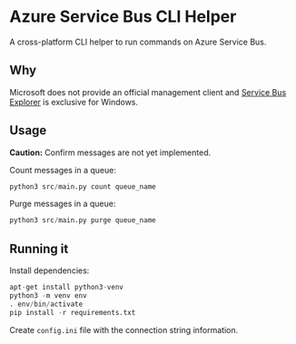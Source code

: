 # Azure Service Bus CLI Helper

A cross-platform CLI helper to run commands on Azure Service Bus.

## Why

Microsoft does not provide an official management client and [Service Bus Explorer](https://github.com/paolosalvatori/ServiceBusExplorer) is exclusive for Windows.

## Usage

**Caution:** Confirm messages are not yet implemented.

Count messages in a queue:

```s
python3 src/main.py count queue_name
```

Purge messages in a queue:

```s
python3 src/main.py purge queue_name
```

## Running it

Install dependencies:

```s
apt-get install python3-venv
python3 -m venv env
. env/bin/activate
pip install -r requirements.txt
```

Create `config.ini` file with the connection string information.